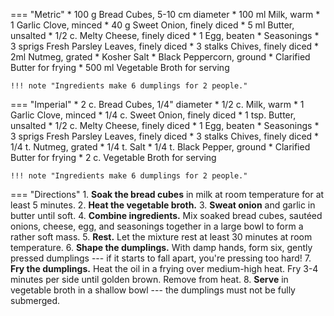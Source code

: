 === "Metric"
    * 100 g Bread Cubes, 5-10 cm diameter
    * 100 ml Milk, warm
    * 1 Garlic Clove, minced
    * 40 g Sweet Onion, finely diced
    * 5 ml Butter, unsalted
    * 1/2 c. Melty Cheese, finely diced
    * 1 Egg, beaten
    * Seasonings
        * 3 sprigs Fresh Parsley Leaves, finely diced
        * 3 stalks Chives, finely diced
        * 2ml Nutmeg, grated
        * Kosher Salt
        * Black Peppercorn, ground
    * Clarified Butter for frying
    * 500 ml Vegetable Broth for serving

    !!! note "Ingredients make 6 dumplings for 2 people."

=== "Imperial"
    * 2 c. Bread Cubes, 1/4" diameter
    * 1/2 c. Milk, warm
    * 1 Garlic Clove, minced
    * 1/4 c. Sweet Onion, finely diced
    * 1 tsp. Butter, unsalted
    * 1/2 c. Melty Cheese, finely diced
    * 1 Egg, beaten
    * Seasonings
        * 3 sprigs Fresh Parsley Leaves, finely diced
        * 3 stalks Chives, finely diced
        * 1/4 t. Nutmeg, grated
        * 1/4 t. Salt
        * 1/4 t. Black Pepper, ground
    * Clarified Butter for frying
    * 2 c. Vegetable Broth for serving

    !!! note "Ingredients make 6 dumplings for 2 people."

=== "Directions"
    1. **Soak the bread cubes** in milk at room temperature for at least 5 minutes.
    2. **Heat the vegetable broth.**
    3. **Sweat onion** and garlic in butter until soft.
    4. **Combine ingredients.** Mix soaked bread cubes, sautéed onions, cheese, egg, and seasonings together in a large bowl to form a rather soft mass.
    5. **Rest.** Let the mixture rest at least 30 minutes at room temperature.
    6. **Shape the dumplings.** With damp hands, form six, gently pressed dumplings --- if it starts to fall apart, you're pressing too hard!
    7. **Fry the dumplings.** Heat the oil in a frying over medium-high heat. Fry 3-4 minutes per side until golden brown. Remove from heat.
    8. **Serve** in vegetable broth in a shallow bowl --- the dumplings must not be fully submerged.

[^bitterman]:
    {{ cite.bitterman_die_österreichische_küche }}
    86.
[^thack]:
    Hack, Thomas.
[^gutekueche]:
    ["Kaspressknödel."](https://www.gutekueche.at/kaspressknoedel-rezept-2152)
    *Gute Kueche.*
    27 Februar 2015.
[^chefkoch]:
    silvi0400.
    ["Kaspressknödel."](https://www.chefkoch.de/rezepte/366141122128509/Kaspressknoedel.html).
    *Chef Koch.*
    23 Juli 2015.
